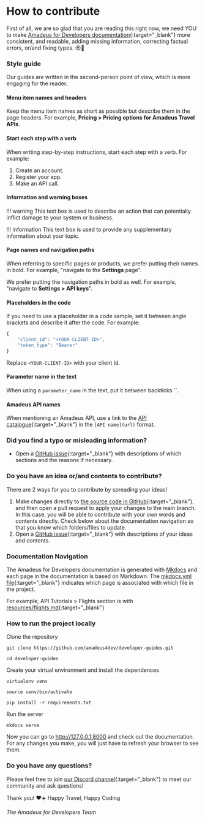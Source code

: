 # How to contribute

First of all, we are so glad that you are reading this right now, we need YOU to make [Amadeus for Developers documentation](https://amadeus4dev.github.io/developer-guides/){:target="\_blank"} more consistent, and readable, adding missing information, correcting factual errors, or/and fixing typos. :heart_eyes::tada: 

### Style guide

Our guides are written in the second-person point of view, which is more engaging for the reader.

#### Menu item names and headers

Keep the menu item names as short as possible but describe them in the page headers. For example, **Pricing > Pricing options for Amadeus Travel APIs**.

#### Start each step with a verb

When writing step-by-step instructions, start each step with a verb. For example:

1. Create an account.
2. Register your app.
3. Make an API call.

#### Information and warning boxes

!!! warning
    This text box is used to describe an action that can potentially inflict damage to your system or business.

!!! information
    This text box is used to provide any supplementary information about your topic.

#### Page names and navigation paths

When referring to specific pages or products, we prefer putting their names in bold. For example, "navigate to the **Settings** page".

We prefer putting the navigation paths in bold as well. For example, "navigate to **Settings > API keys**".

#### Placeholders in the code

If you need to use a placeholder in a code sample, set it between angle brackets and describe it after the code. For example:

```javascript
{
    "client_id": "<YOUR-CLIENT-ID>",
    "token_type": "Bearer"
}
```

Replace `<YOUR-CLIENT-ID>` with your client Id.

#### Parameter name in the text

When using a `parameter_name` in the text, put it between backticks ``.

#### Amadeus API names

When mentioning an Amadeus API, use a link to the [API catalogue](https://developers.amadeus.com/self-service){:target="\_blank"} in the `[API name](url)` format.


### Did you find a typo or misleading information? 
- Open a [GitHub issue](https://github.com/amadeus4dev/developer-guides/issues){:target="\_blank"} with descriptions of which sections and the reasons if necessary. 


### Do you have an idea or/and contents to contribute? 
There are 2 ways for you to contribute by spreading your ideas!  
1. Make changes directly to [the source code in GitHub](https://github.com/amadeus4dev/developer-guides){:target="\_blank"}, and then open a pull request to apply your changes to the main branch. In this case, you will be able to contribute with your own words and contents directly. Check below about the documentation navigation so that you know which folders/files to update. 
2. Open a [GitHub issue](https://github.com/amadeus4dev/developer-guides/issues){:target="\_blank"} with descriptions of your ideas and contents. 


### Documentation Navigation
The Amadeus for Developers documentation is generated with [Mkdocs](https://www.mkdocs.org/) and each page in the documentation is based on Markdown. The [mkdocs.yml file](https://github.com/amadeus4dev/developer-guides/blob/dcd481558da870a539a49f5564e8cb4e5e159835/mkdocs.yml){:target="\_blank"} indicates which page is associated with which file in the project.

For example, API Tutorials > Flights section is with [resources/flights.md](https://github.com/amadeus4dev/developer-guides/blob/dcd481558da870a539a49f5564e8cb4e5e159835/docs/resources/flights.md){:target="\_blank"}

### How to run the project locally

Clone the repository

```
git clone https://github.com/amadeus4dev/developer-guides.git
```

```
cd developer-guides
```

Create your virtual environment and install the dependences

```
virtualenv venv
```

```
source venv/bin/activate
```

```
pip install -r requirements.txt
```

Run the server

```
mkdocs serve
```

Now you can go to http://127.0.0.1:8000 and check out the documentation. For any changes you make, you will just have to refresh your browser to see them.


### Do you have any questions?
Please feel free to join [our Discord channel](https://discord.gg/cVrFBqx){:target="\_blank"} to meet our community and ask questions! 

Thank you! :heart::airplane: Happy Travel, Happy Coding

_The Amadeus for Developers Team_
